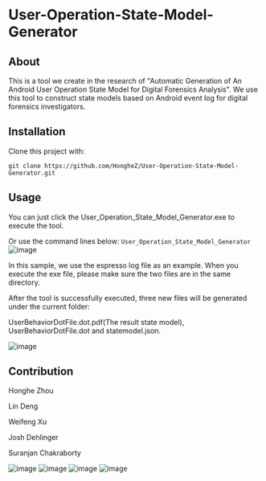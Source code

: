 # User-Operation-State-Model-Generator

## About
This is a tool we create in the research of "Automatic Generation of An Android User Operation State Model for Digital Forensics Analysis". We use this tool to construct state models based on Android event log for digital forensics investigators.

## Installation
Clone this project with:

```git clone https://github.com/HongheZ/User-Operation-State-Model-Generator.git```

## Usage
You can just click the User_Operation_State_Model_Generator.exe to execute the tool. 

Or use the command lines below:
```User_Operation_State_Model_Generator```
![image](https://github.com/HongheZ/ImageFile/blob/main/User-Operation-State-Model-Generator/Command_Screenshot.png)

In this sample, we use the espresso log file as an example. When you execute the exe file, please make sure the two files are in the same directory.

After the tool is successfully executed, three new files will be generated under the current folder: 

UserBehaviorDotFile.dot.pdf(The result state model), UserBehaviorDotFile.dot and statemodel.json.

![image](https://github.com/HongheZ/ImageFile/blob/main/User-Operation-State-Model-Generator/New_File_Generated.png)

## Contribution
Honghe Zhou

Lin Deng

Weifeng Xu

Josh Dehlinger

Suranjan Chakraborty

![image](https://github.com/HongheZ/ImageFile/blob/main/User-Operation-State-Model-Generator/CyberForensics4ALL%20Icon1.jpg)
![image](https://github.com/HongheZ/ImageFile/blob/main/User-Operation-State-Model-Generator/CyberForensics4ALL%20Icon2.jpg)
![image](https://github.com/HongheZ/ImageFile/blob/main/User-Operation-State-Model-Generator/CyberForensics4ALL%20Icon3.jpg)
![image](https://github.com/HongheZ/ImageFile/blob/main/User-Operation-State-Model-Generator/CyberForensics4ALL%20Icon4.jpg)


